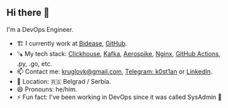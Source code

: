 ## Hi there 👋

I'm a DevOps Engineer.

- 🏗️ I currently work at [Bidease](https://bidease.com), [GitHub](https://github.com/bidease).
- 🪚 My tech stack: [Clickhouse](https://clickhouse.com), [Kafka](https://kafka.apache.org), [Aerospike](https://aerospike.com), [Nginx](https://nginx.org), [GitHub Actions](https://github.com/features/actions), .py, .go, etc.
- 📫 Contact me: [kruglovk@gmail.com](mailto:kruglovk@gmail.com), [Telegram: k0st1an](https://k0st1an.t.me) or [LinkedIn](https://www.linkedin.com/in/konstantin-kruglov).
- 📍 Location: 🇷🇸 Belgrad / Serbia.
- 😄 Pronouns: he/him.
- ⚡ Fun fact: I've been working in DevOps since it was called SysAdmin 🙂
